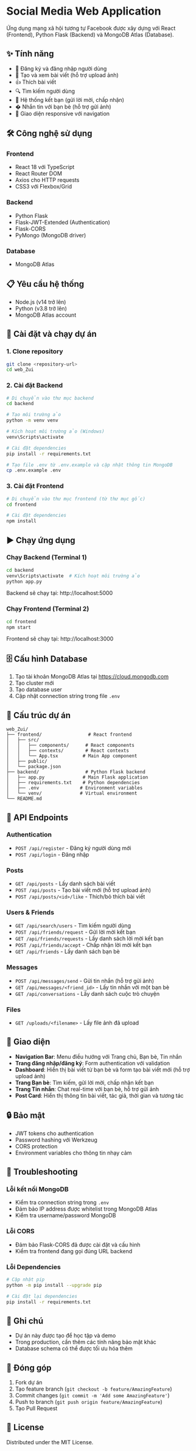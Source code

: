 # Social Media Web Application

Ứng dụng mạng xã hội tương tự Facebook được xây dựng với React (Frontend), Python Flask (Backend) và MongoDB Atlas (Database).

## ✨ Tính năng

- 🔐 Đăng ký và đăng nhập người dùng
- 📝 Tạo và xem bài viết (hỗ trợ upload ảnh)
- 👍 Thích bài viết
- 🔍 Tìm kiếm người dùng
- 👥 Hệ thống kết bạn (gửi lời mời, chấp nhận)
- � Nhắn tin với bạn bè (hỗ trợ gửi ảnh)
- 📱 Giao diện responsive với navigation

## 🛠️ Công nghệ sử dụng

### Frontend
- React 18 với TypeScript
- React Router DOM
- Axios cho HTTP requests
- CSS3 với Flexbox/Grid

### Backend
- Python Flask
- Flask-JWT-Extended (Authentication)
- Flask-CORS
- PyMongo (MongoDB driver)

### Database
- MongoDB Atlas

## 📋 Yêu cầu hệ thống

- Node.js (v14 trở lên)
- Python (v3.8 trở lên)
- MongoDB Atlas account

## 🚀 Cài đặt và chạy dự án

### 1. Clone repository
```bash
git clone <repository-url>
cd web_Zui
```

### 2. Cài đặt Backend

```bash
# Di chuyển vào thư mục backend
cd backend

# Tạo môi trường ảo
python -m venv venv

# Kích hoạt môi trường ảo (Windows)
venv\Scripts\activate

# Cài đặt dependencies
pip install -r requirements.txt

# Tạo file .env từ .env.example và cập nhật thông tin MongoDB
cp .env.example .env
```

### 3. Cài đặt Frontend

```bash
# Di chuyển vào thư mục frontend (từ thư mục gốc)
cd frontend

# Cài đặt dependencies
npm install
```

## ▶️ Chạy ứng dụng

### Chạy Backend (Terminal 1)
```bash
cd backend
venv\Scripts\activate  # Kích hoạt môi trường ảo
python app.py
```
Backend sẽ chạy tại: http://localhost:5000

### Chạy Frontend (Terminal 2)
```bash
cd frontend
npm start
```
Frontend sẽ chạy tại: http://localhost:3000

## 🗄️ Cấu hình Database

1. Tạo tài khoản MongoDB Atlas tại https://cloud.mongodb.com
2. Tạo cluster mới
3. Tạo database user
4. Cập nhật connection string trong file `.env`

## 📁 Cấu trúc dự án

```
web_Zui/
├── frontend/                 # React frontend
│   ├── src/
│   │   ├── components/      # React components
│   │   ├── contexts/        # React contexts
│   │   └── App.tsx         # Main App component
│   ├── public/
│   └── package.json
├── backend/                 # Python Flask backend
│   ├── app.py              # Main Flask application
│   ├── requirements.txt    # Python dependencies
│   ├── .env               # Environment variables
│   └── venv/              # Virtual environment
└── README.md
```

## 🔧 API Endpoints

### Authentication
- `POST /api/register` - Đăng ký người dùng mới
- `POST /api/login` - Đăng nhập

### Posts
- `GET /api/posts` - Lấy danh sách bài viết
- `POST /api/posts` - Tạo bài viết mới (hỗ trợ upload ảnh)
- `POST /api/posts/<id>/like` - Thích/bỏ thích bài viết

### Users & Friends
- `GET /api/search/users` - Tìm kiếm người dùng
- `POST /api/friends/request` - Gửi lời mời kết bạn
- `GET /api/friends/requests` - Lấy danh sách lời mời kết bạn
- `POST /api/friends/accept` - Chấp nhận lời mời kết bạn
- `GET /api/friends` - Lấy danh sách bạn bè

### Messages
- `POST /api/messages/send` - Gửi tin nhắn (hỗ trợ gửi ảnh)
- `GET /api/messages/<friend_id>` - Lấy tin nhắn với một bạn bè
- `GET /api/conversations` - Lấy danh sách cuộc trò chuyện

### Files
- `GET /uploads/<filename>` - Lấy file ảnh đã upload

## 🎨 Giao diện

- **Navigation Bar**: Menu điều hướng với Trang chủ, Bạn bè, Tin nhắn
- **Trang đăng nhập/đăng ký**: Form authentication với validation
- **Dashboard**: Hiển thị bài viết từ bạn bè và form tạo bài viết mới (hỗ trợ upload ảnh)
- **Trang Bạn bè**: Tìm kiếm, gửi lời mời, chấp nhận kết bạn
- **Trang Tin nhắn**: Chat real-time với bạn bè, hỗ trợ gửi ảnh
- **Post Card**: Hiển thị thông tin bài viết, tác giả, thời gian và tương tác

## 🔒 Bảo mật

- JWT tokens cho authentication
- Password hashing với Werkzeug
- CORS protection
- Environment variables cho thông tin nhạy cảm

## 🐛 Troubleshooting

### Lỗi kết nối MongoDB
- Kiểm tra connection string trong `.env`
- Đảm bảo IP address được whitelist trong MongoDB Atlas
- Kiểm tra username/password MongoDB

### Lỗi CORS
- Đảm bảo Flask-CORS đã được cài đặt và cấu hình
- Kiểm tra frontend đang gọi đúng URL backend

### Lỗi Dependencies
```bash
# Cập nhật pip
python -m pip install --upgrade pip

# Cài đặt lại dependencies
pip install -r requirements.txt
```

## 📝 Ghi chú

- Dự án này được tạo để học tập và demo
- Trong production, cần thêm các tính năng bảo mật khác
- Database schema có thể được tối ưu hóa thêm

## 🤝 Đóng góp

1. Fork dự án
2. Tạo feature branch (`git checkout -b feature/AmazingFeature`)
3. Commit changes (`git commit -m 'Add some AmazingFeature'`)
4. Push to branch (`git push origin feature/AmazingFeature`)
5. Tạo Pull Request

## 📄 License

Distributed under the MIT License.
